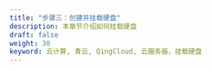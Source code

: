 ```yaml
---
title: "步骤三：创建并挂载硬盘"
description: 本章节介绍如何挂载硬盘
draft: false
weight: 30
keyword: 云计算, 青云, QingCloud, 云服务器，挂载硬盘
---
```


